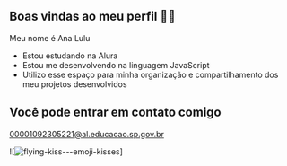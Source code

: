 ## Boas vindas ao meu perfil 🩷🌷

Meu nome é Ana Lulu 

- Estou estudando na Alura
- Estou me desenvolvendo na linguagem JavaScript
- Utilizo esse espaço para minha organização e compartilhamento dos meu projetos desenvolvidos

## Você pode entrar em contato comigo 
00001092305221@al.educacao.sp.gov.br

![![flying-kiss---emoji-kisses](https://github.com/analuizapiace/analuizapiace/assets/172525913/485077a5-d427-411d-ac79-9c8907278376)]
